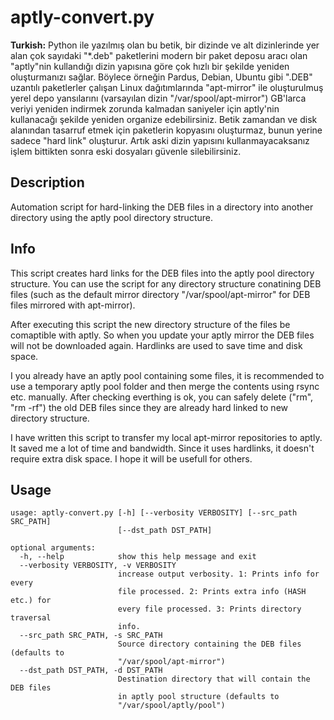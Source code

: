 # aptly-convert.py

**Turkish:** Python ile yazılmış olan bu betik, bir dizinde ve alt dizinlerinde yer alan çok sayıdaki "*.deb" paketlerini modern bir paket deposu aracı olan "aptly"nin kullandığı dizin yapısına göre çok hızlı bir şekilde yeniden oluşturmanızı sağlar. Böylece örneğin Pardus, Debian, Ubuntu gibi ".DEB" uzantılı paketlerler çalışan Linux dağıtımlarında "apt-mirror" ile oluşturulmuş yerel depo yansılarını (varsayılan dizin "/var/spool/apt-mirror") GB'larca veriyi yeniden indirmek zorunda kalmadan saniyeler için aptly'nin kullanacağı şekilde yeniden organize edebilirsiniz. Betik zamandan ve disk alanından tasarruf etmek için paketlerin kopyasını oluşturmaz, bunun yerine sadece "hard link" oluşturur. Artık aski dizin yapısını kullanmayacaksanız işlem bittikten sonra eski dosyaları güvenle silebilirsiniz.

## Description

Automation script for hard-linking the DEB files in a directory into another directory using the aptly pool directory structure.

## Info

This script creates hard links for the DEB files into the aptly pool directory structure. You can use the script for any directory structure conatining DEB files (such as the default mirror directory "/var/spool/apt-mirror" for DEB files mirrored with apt-mirror). 

After executing this script the new directory structure of the files be comaptible with aptly.  So when you update your aptly mirror the DEB files will not be downloaded again. Hardlinks are used to save time and disk space. 

I you already have an aptly pool containing some files, it is recommended to use a temporary aptly pool folder and then merge the contents using rsync etc. manually. After checking everthing is ok, you can safely delete ("rm", "rm -rf") the old DEB files since they are already hard linked to new directory structure.

I have written this script to transfer my local apt-mirror repositories to aptly. It saved me a lot of time and bandwidth. Since it uses hardlinks, it doesn't require extra disk space. I hope it will be usefull for others.

## Usage

```
usage: aptly-convert.py [-h] [--verbosity VERBOSITY] [--src_path SRC_PATH]
                        [--dst_path DST_PATH]

optional arguments:
  -h, --help            show this help message and exit
  --verbosity VERBOSITY, -v VERBOSITY
                        increase output verbosity. 1: Prints info for every
                        file processed. 2: Prints extra info (HASH etc.) for
                        every file processed. 3: Prints directory traversal
                        info.
  --src_path SRC_PATH, -s SRC_PATH
                        Source directory containing the DEB files (defaults to
                        "/var/spool/apt-mirror")
  --dst_path DST_PATH, -d DST_PATH
                        Destination directory that will contain the DEB files
                        in aptly pool structure (defaults to
                        "/var/spool/aptly/pool")
```
